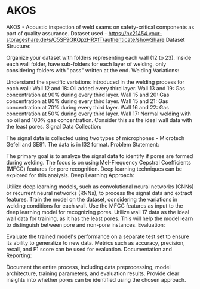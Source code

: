 # AKOS
AKOS - Acoustic inspection of weld seams on safety-critical components as part of quality assurance.
Dataset used - https://nx21454.your-storageshare.de/s/C5SF9GKQpzHRXfT/authenticate/showShare
Dataset Structure:

Organize your dataset with folders representing each wall (12 to 23).
Inside each wall folder, have sub-folders for each layer of welding, only considering folders with "pass" written at the end.
Welding Variations:

Understand the specific variations introduced in the welding process for each wall:
Wall 12 and 18: Oil added every third layer.
Wall 13 and 19: Gas concentration at 90% during every third layer.
Wall 15 and 20: Gas concentration at 80% during every third layer.
Wall 15 and 21: Gas concentration at 70% during every third layer.
Wall 16 and 22: Gas concentration at 50% during every third layer.
Wall 17: Normal welding with no oil and 100% gas concentration. Consider this as the ideal wall data with the least pores.
Signal Data Collection:

The signal data is collected using two types of microphones - Microtech Gefell and SE81.
The data is in I32 format.
Problem Statement:

The primary goal is to analyze the signal data to identify if pores are formed during welding.
The focus is on using Mel-Frequency Cepstral Coefficients (MFCC) features for pore recognition.
Deep learning techniques can be explored for this analysis.
Deep Learning Approach:

Utilize deep learning models, such as convolutional neural networks (CNNs) or recurrent neural networks (RNNs), to process the signal data and extract features.
Train the model on the dataset, considering the variations in welding conditions for each wall.
Use the MFCC features as input to the deep learning model for recognizing pores.
Utilize wall 17 data as the ideal wall data for training, as it has the least pores. This will help the model learn to distinguish between pore and non-pore instances.
Evaluation:

Evaluate the trained model's performance on a separate test set to ensure its ability to generalize to new data.
Metrics such as accuracy, precision, recall, and F1 score can be used for evaluation.
Documentation and Reporting:

Document the entire process, including data preprocessing, model architecture, training parameters, and evaluation results.
Provide clear insights into whether pores can be identified using the chosen approach.
